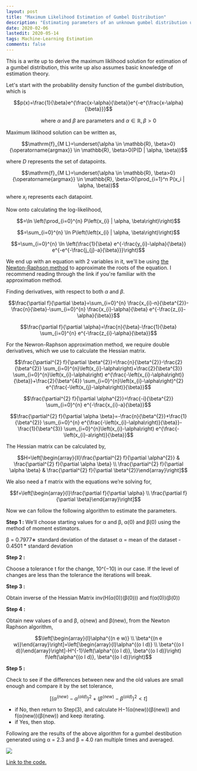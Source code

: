```yaml
---
layout: post
title: "Maximum Likelihood Estimation of Gumbel Distribution"
description: "Estimating parameters of an unknown gumbel distribution using maximum likelihood."
date: 2020-02-06
lastedit: 2020-05-14
tags: Machine-Learning Estimation
comments: false
---
```


This is a write up to derive the maximum liklihood solution for estimation of a gumbel distribution, this write up also assumes basic knowledge of estimation theory.

Let's start with the probability density function of the gumbel distribution, which is

$$p(x)=\frac{1}{\beta}e^{\frac{x-\alpha}{\beta}}e^{-e^{\frac{x-\alpha}{\beta}}}$$

$$\text{where }\alpha \text{ and } \beta \text{ are parameters and }\alpha \in \mathbb{R}, \beta > 0$$

Maximum liklihood solution can be written as, 

$$\mathrm{f}_{M L}=\underset{\alpha \in \mathbb{R}, \beta>0}{\operatorname{argmax}} \in \mathbb{R}, \beta>0(P(D | \alpha, \beta))$$

where *D* represents the set of datapoints.

$$\mathrm{f}_{M L}=\underset{\alpha \in \mathbb{R}, \beta>0}{\operatorname{argmax}} \in \mathbb{R}, \beta>0(\prod_{i=1}^n P(x_i | \alpha, \beta))$$

where *x*<sub>*i*</sub> represents each datapoint.

Now onto calculating the log-likelihood,

$$=\ln \left(\prod_{i=0}^{n} P\left(x_{i} | \alpha, \beta\right)\right)$$

$$=\sum_{i=0}^{n} \ln P\left(\left(x_{i} | \alpha, \beta\right)\right)$$

$$=\sum_{i=0}^{n} \ln \left(\frac{1}{\beta} e^{-\frac{y_{i}-\alpha}{\beta}} e^{-e^{-\frac{j_{j}-a}{\beta}}}\right)$$

We end up with an equation with 2 variables in it, we'll be using [the Newton-Raphson method](http://www.sosmath.com/calculus/diff/der07/der07.html) to approximate the roots of the equation. I recommend reading through the link if you're familiar with the approximation method.

Finding derivatives, with respect to both *α* and *β*.

$$\frac{\partial f}{\partial \beta}=\sum_{i=0}^{n} \frac{x_{i}-n}{\beta^{2}}-\frac{n}{\beta}-\sum_{i=0}^{n} \frac{x_{i}-\alpha}{\beta} e^{-\frac{z_{i}-\alpha}{\beta}}$$

$$\frac{\partial f}{\partial \alpha}=\frac{n}{\beta}-\frac{1}{\beta} \sum_{i=0}^{n} e^{-\frac{z_{i}-\alpha}{\beta}}$$

For the Newron-Raphson approximation method, we require double derivatives, which we use to calculate the Hessian matrix.

$$\frac{\partial^{2} f}{\partial \beta^{2}}=\frac{n}{\beta^{2}}-\frac{2}{\beta^{2}} \sum_{i=0}^{n}\left(x_{i}-\alpha\right)+\frac{2}{\beta^{3}} \sum_{i=0}^{n}\left(x_{i}-\alpha\right) e^{\frac{-\left(x_{i}-\alpha\right)}{\beta}}+\frac{2}{\beta^{4}} \sum_{i=0}^{n}\left(x_{i}-\alpha\right)^{2} e^{\frac{-\left(x_{j}-\alpha\right)}{\beta}}$$

$$\frac{\partial^{2} f}{\partial \alpha^{2}}=\frac{-i}{\beta^{2}} \sum_{i=0}^{n} e^{-\frac{x_{i}-a}{\beta}}$$

$$\frac{\partial^{2} f}{\partial \alpha \beta}=-\frac{n}{\beta^{2}}+\frac{1}{\beta^{2}} \sum_{i=0}^{n} e^{\frac{-\left(x_{i}-\alpha\right)}{\beta}}-\frac{1}{\beta^{3}} \sum_{i=0}^{n}\left(x_{i}-\alpha\right) e^{\frac{-\left(x_{i}-a\right)}{\beta}}$$

The Hessian matrix can be calculated by, 

$$H=\left[\begin{array}{ll}\frac{\partial^{2} f}{\partial \alpha^{2}} & \frac{\partial^{2} f}{\partial \alpha \beta} \\ \frac{\partial^{2} f}{\partial \alpha \beta} & \frac{\partial^{2} f}{\partial \beta^{2}}\end{array}\right]$$

We also need a f matrix with the equations we’re solving for,

$$f=\left[\begin{array}{l}\frac{\partial f}{\partial \alpha} \\ \frac{\partial f}{\partial \beta}\end{array}\right]$$

Now we can follow the following algorithm to estimate the parameters.

**Step 1 :**
We’ll choose starting values for α and β, α(0) and β(0) using the method of moment estimators. 

β = 0.7977∗ standard deviation of the dataset
α = mean of the dataset - 0.4501 * standard deviation

**Step 2 :**

Choose a tolerance t for the change, 10^(−10) in our case. If the level of changes are less than the tolerance the iterations will break.

**Step 3 :**

Obtain inverse of the Hessian Matrix inv(H(α(0))(β(0))) and f(α(0))(β(0))

**Step 4 :**

Obtain new values of α and β, α(new) and β(new), from the Newton Raphson algorithm,

$$\left[\begin{array}{l}\alpha^{(n e w)} \\ \beta^{(n e w)}\end{array}\right]=\left[\begin{array}{l}\alpha^{(o l d)} \\ \beta^{(o l d)}\end{array}\right]-H^{-1}\left(\alpha^{(o l d)}, \beta^{(o l d)}\right) f\left(\alpha^{(o l d)}, \beta^{(o l d)}\right)$$

**Step 5 :**

Check to see if the differences between new and the old values are small enough and compare it by the set tolerance,

$$\left[\left(\alpha^{(n e w)}-\alpha^{(o l d)}\right)^{2}+\left(\beta^{(n e w)}-\beta^{(o l d)}\right)^{2}<t\right]$$

- if No, then return to Step(3), and calculate H−1(α(new))(β(new)) and f(α(new))(β(new)) and keep iterating.
- if Yes, then stop.

Following are the results of the above algorithm for a gumbel destibution generated using α = 2.3 and β = 4.0 ran multiple times and averaged.


![](https://i.imgur.com/EjvbGg5.png)

[Link to the code.](https://github.com/mnk400/gumbelMLE)